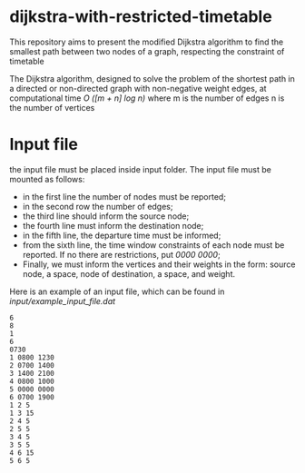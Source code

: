 # dijkstra-with-restricted-timetable

This repository aims to present the modified Dijkstra algorithm to find the smallest path between two nodes of a graph, respecting the constraint of timetable

The Dijkstra algorithm, designed to solve the problem of the shortest path in a directed or non-directed graph with non-negative weight edges, at computational time *O ([m + n] log n)* where m is the number of edges n is the number of vertices

# Input file
the input file must be placed inside input folder. The input file must be mounted as follows:

- in the first line the number of nodes must be reported;
- in the second row the number of edges;
- the third line should inform the source node;
- the fourth line must inform the destination node;
- in the fifth line, the departure time must be informed;
- from the sixth line, the time window constraints of each node must be reported. If no there are restrictions, put *0000 0000*;
- Finally, we must inform the vertices and their weights in the form: source node, a space, node of destination, a space, and weight.

Here is an example of an input file, which can be found in *input/example_input_file.dat*

    
	6
    8
    1
    6
    0730
    1 0800 1230
    2 0700 1400
    3 1400 2100
    4 0800 1000
    5 0000 0000
    6 0700 1900
    1 2 5
    1 3 15
    2 4 5
    2 5 5
    3 4 5
    3 5 5
    4 6 15
    5 6 5
